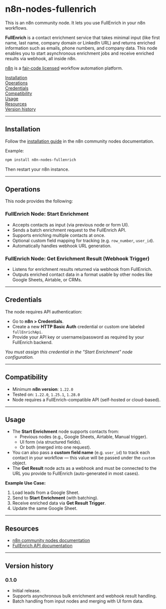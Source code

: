 # n8n-nodes-fullenrich

This is an n8n community node. It lets you use FullEnrich in your n8n workflows.

**FullEnrich** is a contact enrichment service that takes minimal input (like first name, last name, company domain or LinkedIn URL) and returns enriched information such as emails, phone numbers, and company data. This node enables you to start asynchronous enrichment jobs and receive enriched results via webhook, all inside n8n.

[n8n](https://n8n.io/) is a [fair-code licensed](https://docs.n8n.io/reference/license/) workflow automation platform.

[Installation](#installation)  
[Operations](#operations)  
[Credentials](#credentials)  
[Compatibility](#compatibility)  
[Usage](#usage)  
[Resources](#resources)  
[Version history](#version-history)  

---

## Installation

Follow the [installation guide](https://docs.n8n.io/integrations/community-nodes/installation/) in the n8n community nodes documentation.

Example:

```bash
npm install n8n-nodes-fullenrich
```

Then restart your n8n instance.

---

## Operations

This node provides the following:

### FullEnrich Node: Start Enrichment
- Accepts contacts as input (via previous node or form UI).
- Sends a batch enrichment request to the FullEnrich API.
- Supports enriching multiple contacts at once.
- Optional custom field mapping for tracking (e.g. `row_number`, `user_id`).
- Automatically handles webhook URL generation.

### FullEnrich Node: Get Enrichment Result (Webhook Trigger)
- Listens for enrichment results returned via webhook from FullEnrich.
- Outputs enriched contact data in a format usable by other nodes like Google Sheets, Airtable, or CRMs.

---

## Credentials

The node requires API authentication:

- Go to **n8n > Credentials**.
- Create a new **HTTP Basic Auth** credential or custom one labeled `fullEnrichApi`.
- Provide your API key or username/password as required by your FullEnrich backend.

_You must assign this credential in the "Start Enrichment" node configuration._

---

## Compatibility

- Minimum **n8n version**: `1.22.0`
- Tested on: `1.22.0`, `1.25.1`, `1.28.0`
- Node requires a FullEnrich-compatible API (self-hosted or cloud-based).

---

## Usage

- The **Start Enrichment** node supports contacts from:
  - Previous nodes (e.g., Google Sheets, Airtable, Manual trigger).
  - UI form (via structured fields).
  - Or both (merged into one request).
- You can also pass a **custom field name** (e.g. `user_id`) to track each contact in your workflow — this value will be passed under the `custom` object.
- The **Get Result** node acts as a webhook and must be connected to the URL you provide to FullEnrich (auto-generated in most cases).

**Example Use Case:**
1. Load leads from a Google Sheet.
2. Send to **Start Enrichment** (with batching).
3. Receive enriched data via **Get Result Trigger**.
4. Update the same Google Sheet.

---

## Resources

- [n8n community nodes documentation](https://docs.n8n.io/integrations/#community-nodes)
- [FullEnrich API documentation](https://docs.fullenrich.com/introduction)

---

## Version history

### 0.1.0
- Initial release.
- Supports asynchronous bulk enrichment and webhook result handling.
- Batch handling from input nodes and merging with UI form data.
